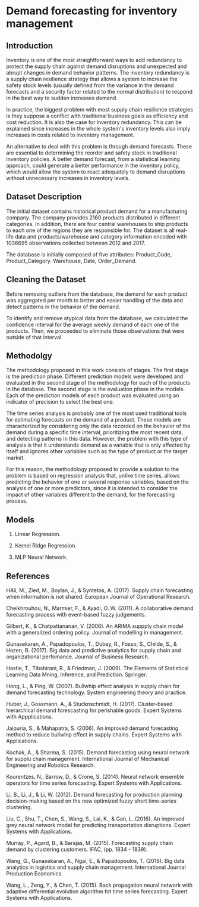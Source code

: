 # Demand forecasting for inventory management

## Introduction

Inventory is one of the most straightforward ways to add redundancy to protect the supply chain against demand disruptions and unexpected and abrupt changes in demand behavior patterns. The inventory redundancy is a supply chain resilience strategy that allows a system to increase the safety stock levels (usually defined from the variance in the demand forecasts and a security factor related to the normal distribution) to respond in the best way to sudden increases demand. 

In practice, the biggest problem with most supply chain resilience strategies is they suppose a conflict with traditional business goals as efficiency and cost reduction. It is also the case for inventory redundancy. This can be explained since increases in the whole system's inventory levels also imply increases in costs related to inventory management. 

An alternative to deal with this problem is through demand forecasts. These are essential to determining the reorder and safety stock in traditional inventory policies. A better demand forecast, from a statistical learning approach, could generate a better performance in the inventory policy, which would allow the system to react adequately to demand disruptions without unnecessary increases in inventory levels.

## Dataset Description

The initial dataset contains historical product demand for a manufacturing company. The company provides 2160 products distributed in different categories. In addition, there are four central warehouses to ship products to each one of the regions they are responsible for. The dataset is all real-life data and products/warehouse and category information encoded with 1036695 observations collected between 2012 and 2017. 

The database is initially composed of five attributes: Product_Code, Product_Category. Warehouse, Date, Order_Demand.


## Cleaning the Dataset

Before removing outliers from the database, the demand for each product was aggregated per month to better and easier handling of the data and detect patterns in the behavior of the demand. 

To identify and remove atypical data from the database, we calculated the confidence interval for the average weekly demand of each one of the products. Then, we proceeded to eliminate those observations that were outside of that interval.

## Methodolgy

The methodology proposed in this work consists of stages. The first stage is the prediction phase. Different prediction models were developed and evaluated in the second stage of the methodology for each of the products in the database. The second stage is the evaluation phase in the models. Each of the prediction models of each product was evaluated using an indicator of precision to select the best one.

The time series analysis is probably one of the most used traditional tools for estimating forecasts on the demand of a product. These models are characterized by considering only the data recorded on the behavior of the demand during a specific time interval, prioritizing the most recent data, and detecting patterns in this data. However, the problem with this type of analysis is that it understands demand as a variable that is only affected by itself and ignores other variables such as the type of product or the target market.

For this reason, the methodology proposed to provide a solution to the problem is based on regression analysis that, unlike time series, allows predicting the behavior of one or several response variables, based on the analysis of one or more predictors, since it is intended to consider the impact of other variables different to the demand, for the forecasting process.

## Models

1. Linear Regression.

2. Kernel Ridge Regression.

3. MLP Neural Network.

## References

HAli, M., Zied, M., Boylan, J., & Syntetos, A. (2017). Supply chain forecasting when information is not shared. European Journal of Operational Research.

Cheikhrouhou, N., Marmier, F., & Ayadi, O. W. (2011). A collaborative demand forecasting process with event-based fuzzy judgements.

Gilbert, K., & Chatpattananan, V. (2006). An ARIMA suppply chain model with a generalized ordering policy. Journal of modelling in management.

Gunasekaran, A., Papadopoulos, T., Dubey, R., Fosso, S., Childe, S., & Hazen, B. (2017). Big data and predictive analytics for supply chain and organizational perfomance. Journal of Business Research.

Hastie, T., Tibshirani, R., & Friedman, J. (2009). The Elements of Statistical Learning Data Mning, Inference, and Prediction. Springer.

Hong, L., & Ping, W. (2007). Bullwhip effect analysis in supply chain for demand forecasting technology. System engineering theory and practice.

Huber, J., Gossmann, A., & Stucknschmidt, H. (2017). Cluster-based hierarchical demand forescasting for perishable goods. Expert Systems with Appplications.

Jaipuria, S., & Mahapatra, S. (2006). An improved demand forecasting method to reduce bullwhip effect in supply chains. Expert Systems with Applications.

Kochak, A., & Sharma, S. (2015). Demand forecasting using neural network for supplu chain management. International Journal of Mechanical Engineering and Robotics Research.

Kourentzes, N., Barrow, D., & Crone, S. (2014). Neural network ensemble operators for time series forecasting. Expert Systems with Applications.

Li, B., Li, J., & Li, W. (2012). Demand forecasting for production planning decision-making based on the new optimized fuzzy short time-series clustering.

Liu, C., Shu, T., Chen, S., Wang, S., Lai, K., & Gan, L. (2016). An improved grey neural network model for predicting transportation disruptions. Expert Systems with Applications.

Murray, P., Agard, B., & Barajas, M. (2015). Forecasting supply chain demand by clustering customers. IFAC, (pp. 1834 - 1839).

Wang, G., Gunasekaran, A., Ngai, E., & Papadopoulos, T. (2016). Big data analytics in logistics and supply chain management. International Journal Production Economics.

Wang, L., Zeng, Y., & Chen, T. (2015). Back propagation neural network with adaptive differential evolution algorithm fot time series forecasting. Expert Systems with Applications.
